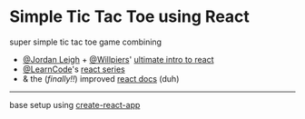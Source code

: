 # Simple Tic Tac Toe using React

super simple tic tac toe game combining
  - [@Jordan Leigh](https://twitter.com/AlwaysBcoding) + [@Willpiers](https://twitter.com/willpiers)' [ultimate intro to react](https://www.youtube.com/watch?v=pTHCwUdGFkc)
  - [@LearnCode](https://twitter.com/learncodeacad)'s [react series](https://www.youtube.com/playlist?list=PLoYCgNOIyGABj2GQSlDRjgvXtqfDxKm5b)
  - & the (_finally!!_) improved [react docs](https://facebook.github.io/react/) (duh)

***

base setup using [create-react-app](https://facebook.github.io/react/docs/installation.html)
